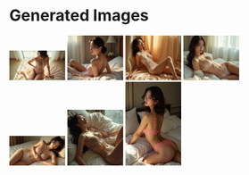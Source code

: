 # Generated Images



<img src="2025_08_01_01.webp" width="100"/> <img src="2025_08_01_02.webp" width="100"/> <img src="2025_08_01_03.webp" width="100"/> <img src="2025_08_01_04.webp" width="100"/> <img src="2025_08_01_05.webp" width="100"/> <img src="2025_08_01_06.webp" width="100"/> <img src="2025_08_01_07.webp" width="100"/>